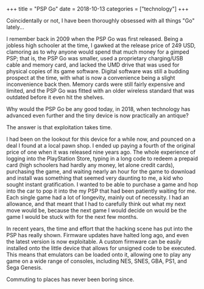 +++
title = "PSP Go"
date = 2018-10-13
categories = ["technology"]
+++

Coincidentally or not, I have been thoroughly obsessed with all things "Go" lately...

I remember back in 2009 when the PSP Go was first released.
Being a jobless high schooler at the time, I gawked at the release price of 249 USD, clamoring as to why anyone would spend that much money for a gimped PSP; that is, the PSP Go was smaller, used a proprietary charging/USB cable and memory card, and lacked the UMD drive that was used for physical copies of its game software.
Digital software was still a budding prospect at the time, with what is now a convenience being a slight inconvenience back then.
Memory cards were still fairly expensive and limited, and the PSP Go was fitted with an older wireless standard that was outdated before it even hit the shelves.

Why would the PSP Go be any good today, in 2018, when technology has advanced even further and the tiny device is now practically an antique?

The answer is that exploitation takes time.

I had been on the lookout for this device for a while now, and pounced on a deal I found at a local pawn shop.
I ended up paying a fourth of the original price of one when it was released nine years ago.
The whole experience of logging into the PlayStation Store, typing in a long code to redeem a prepaid card (high schoolers had hardly any money, let alone credit cards), purchasing the game, and waiting nearly an hour for the game to download and install was something that seemed very daunting to me, a kid who sought instant gratification.
I wanted to be able to purchase a game and hop into the car to pop it into the my PSP that had been patiently waiting for me.
Each single game had a lot of longevity, mainly out of necessity.
I had an allowance, and that meant that I had to carefully think out what my next move would be, because the next game I would decide on would be the game I would be stuck with for the next few months.

In recent years, the time and effort that the hacking scene has put into the PSP has really shown.
Firmware updates have halted long ago, and even the latest version is now exploitable.
A custom firmware can be easily installed onto the little device that allows for unsigned code to be executed.
This means that emulators can be loaded onto it, allowing one to play any game on a wide range of consoles, including NES, SNES, GBA, PS1, and Sega Genesis.

Commuting to places has never been boring since.
